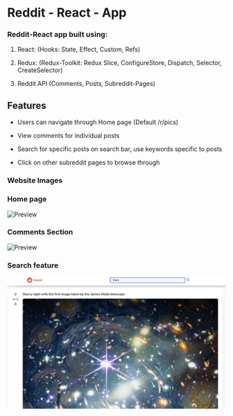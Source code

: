 # Reddit - React - App

### Reddit-React app built using:

1. React: (Hooks: State, Effect, Custom, Refs)

2. Redux: (Redux-Toolkit: Redux Slice, ConfigureStore, Dispatch, Selector, CreateSelector)

3. Reddit API (Comments, Posts, Subreddit-Pages)

## Features

- Users can navigate through Home page (Default /r/pics)

- View comments for individual posts

- Search for specific posts on search bar, use keywords specific to posts

- Click on other subreddit pages to browse through

### Website Images

### Home page

![Preview](home.png?raw=true)

### Comments Section

![Preview](comments.png?raw=true)

### Search feature

![Preview](search.png?raw=true)
